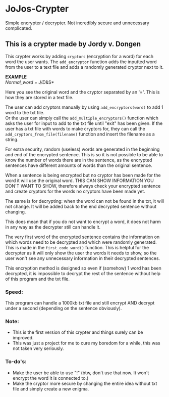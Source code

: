 # JoJos-Crypter
Simple encrypter / decrypter. Not incredibly secure and unnecessary complicated.

## This is a crypter made by Jordy v. Dongen

This crypter works by adding `cryptors` (encryption for a word) for each word the user wants.
The `add_encryptor` function adds the inputted word from the user to a text file and adds a randomly
generated cryptor next to it.

**EXAMPLE**\
*Normal_word = J/D*&S*

Here you see the original word and the cryptor separated by an '='.
This is how they are stored in a text file.

The user can add cryptors manually by using `add_encryptors(word)` to add 1 word to the txt file.\
Or the user can simply call the `add_multiple_encryptors()` function which asks the user for input to add to the txt file until "exit" has been given.
If the user has a txt file with words to make cryptors for, they can call the `add_cryptors_from_file(filename)` function and insert the filename as a string.

For extra security, random (useless) words are generated in the beginning and end of the encrypted sentence.
This is so it is not possible to be able to know the number of words there are in the sentence, as the
encrypted sentences have different amounts of words than the original sentence.

When a sentence is being encrypted but no cryptor has been made for the word it will use the original word.
THIS CAN SHOW INFORMATION YOU DON'T WANT TO SHOW, therefore always check your encrypted sentence and create
cryptors for the words no cryptors have been made yet.

The same is for decrypting: when the word can not be found in the txt, it will not change. It will be added back
to the end decrypted sentence without changing.

This does mean that if you do not want to encrypt a word, it does not harm in any way as the decrypter still can
handle it.

The very first word of the encrypted sentence contains the information on which words need to be decrypted and which
were randomly generated. This is made in the `first_code_word()` function.
This is helpful for the decrypter as it will only show the user the words it needs to show, so the user
won't see any unnecessary information in their decrypted sentences.

This encryption method is designed so even if (somehow) 1 word has been decrypted, it is impossible to decrypt
the rest of the sentence without help of this program and the txt file.

### Speed:
This program can handle a 1000kb txt file and still encrypt AND decrypt under a second
(depending on the sentence obviously).

### Note:
- This is the first version of this crypter and things surely can be improved.
- This was just a project for me to cure my boredom for a while, this was not taken very seriously.

### To-do's:
- Make the user be able to use "!" (btw, don't use that now. It won't encrypt the word it is connected to.)
- Make the cryptor more secure by changing the entire idea without txt file and simply create a new enigma.
